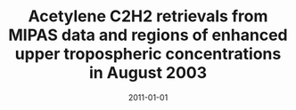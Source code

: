---
title: "Acetylene C<inf>2</inf>H<inf>2</inf> retrievals from MIPAS data and regions of enhanced upper tropospheric concentrations in August 2003"
collection: publications
permalink: /publication/2011-01-01-Parker201110243
date: 2011-01-01
venue: 'Atmospheric Chemistry and Physics'
paperurl: 'https://doi.org/10.5194/acp-11-10243-2011'
citation: 'Parker et al., <b>Acetylene C<inf>2</inf>H<inf>2</inf> retrievals from MIPAS data and regions of enhanced upper tropospheric concentrations in August 2003</b>, Atmospheric Chemistry and Physics, 2011-01-01, 10.5194/acp-11-10243-2011'
---
